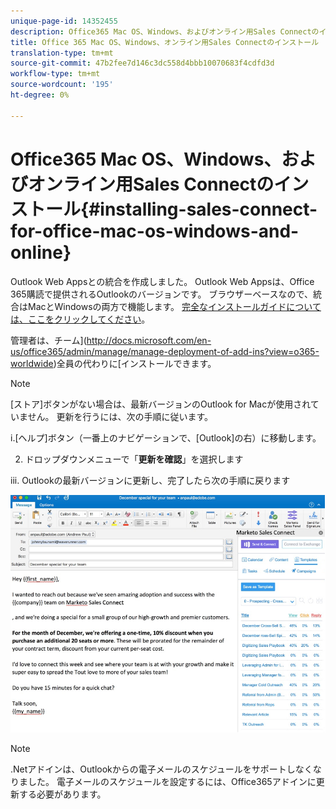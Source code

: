 ```yaml
---
unique-page-id: 14352455
description: Office365 Mac OS、Windows、およびオンライン用Sales Connectのインストール — Marketto Docs — 製品ドキュメント
title: Office 365 Mac OS、Windows、オンライン用Sales Connectのインストール
translation-type: tm+mt
source-git-commit: 47b2fee7d146c3dc558d4bbb10070683f4cdfd3d
workflow-type: tm+mt
source-wordcount: '195'
ht-degree: 0%

---
```



# Office365 Mac OS、Windows、およびオンライン用Sales Connectのインストール{#installing-sales-connect-for-office-mac-os-windows-and-online}

Outlook Web Appsとの統合を作成しました。 Outlook Web Appsは、Office 365購読で提供されるOutlookのバージョンです。 ブラウザーベースなので、統合はMacとWindowsの両方で機能します。 [完全なインストールガイドについては、ここをクリックしてください](http://s3.amazonaws.com/tout-user-store/outlook-mac/assets/install_tout_add-in_outlook_mac.pdf)。

管理者は、チーム](http://docs.microsoft.com/en-us/office365/admin/manage/manage-deployment-of-add-ins?view=o365-worldwide)全員の代わりに[インストールできます。

>[!NOTE]
>
>[ストア]ボタンがない場合は、最新バージョンのOutlook for Macが使用されていません。 更新を行うには、次の手順に従います。
>
>i.[ヘルプ]ボタン（一番上のナビゲーションで、[Outlook]の右）に移動します。
>
>2. ドロップダウンメニューで「**更新を確認**」を選択します
>
>iii. Outlookの最新バージョンに更新し、完了したら次の手順に戻ります

![](assets/one.png)

>[!NOTE]
>
>.Netアドインは、Outlookからの電子メールのスケジュールをサポートしなくなりました。 電子メールのスケジュールを設定するには、Office365アドインに更新する必要があります。

